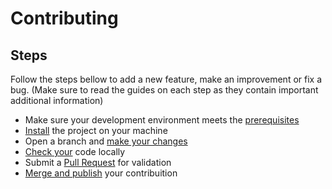 # Contributing

## Steps

Follow the steps bellow to add a new feature, make an improvement or fix a bug.
(Make sure to read the guides on each step as they contain important additional information)

- Make sure your development environment meets the [prerequisites](./docs/Prerequisites.md)
- [Install](./docs/Instalation.md) the project on your machine
- Open a branch and [make your changes](./docs/MakingChanges.md)
- [Check your](./docs/CodeQuality.md) code locally
- Submit a [Pull Request](./docs/PullRequests.md) for validation
- [Merge and publish](./docs/PullRequests.md) your contribuition
